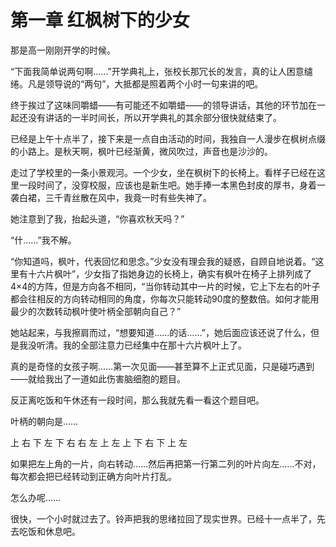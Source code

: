# 第一章 红枫树下的少女

那是高一刚刚开学的时候。

“下面我简单说两句啊……”开学典礼上，张校长那冗长的发言，真的让人困意缱绻。凡是领导说的“两句”，大抵都是照着两个小时一句来讲的吧。

终于挨过了这味同嚼蜡——有可能还不如嚼蜡——的领导讲话，其他的环节加在一起还没有讲话的一半时间长，所以开学典礼的其余部分很快就结束了。

 

已经是上午十点半了，接下来是一点自由活动的时间，我独自一人漫步在枫树点缀的小路上。是秋天啊，枫叶已经渐黄，微风吹过，声音也是沙沙的。

走过了学校里的一条小景观河。一个少女，坐在枫树下的长椅上。看样子已经在这里一段时间了，没穿校服，应该也是新生吧。她手捧一本黑色封皮的厚书，身着一袭白裙，三千青丝散在风中，我竟一时有些失神了。

她注意到了我，抬起头道，“你喜欢秋天吗？”

“什……”我不解。

“你知道吗，枫叶，代表回忆和思念。”少女没有理会我的疑惑，自顾自地说着。“这里有十六片枫叶”，少女指了指她身边的长椅上，确实有枫叶在椅子上排列成了4×4的方阵，但是方向各不相同，“当你转动其中一片的时候，它上下左右的叶子都会往相反的方向转动相同的角度，你每次只能转动90度的整数倍。如何才能用最少的次数转动枫叶使叶柄全部朝向自己？”

她站起来，与我擦肩而过，“想要知道……的话……”，她后面应该还说了什么，但是我没听清。我的全部注意力已经集中在那十六片枫叶上了。

真的是奇怪的女孩子啊……第一次见面——甚至算不上正式见面，只是碰巧遇到——就给我出了一道如此伤害脑细胞的题目。

反正离吃饭和午休还有一段时间，那么我就先看一看这个题目吧。

 

叶柄的朝向是……

上 右 下 左
下 右 右 左
上 左 上 下
右 下 上 左

如果把左上角的一片，向右转动……然后再把第一行第二列的叶片向左……不对，每次都会把已经转动到正确方向叶片打乱。

怎么办呢……

 

很快，一个小时就过去了。铃声把我的思绪拉回了现实世界。已经十一点半了，先去吃饭和休息吧。

 